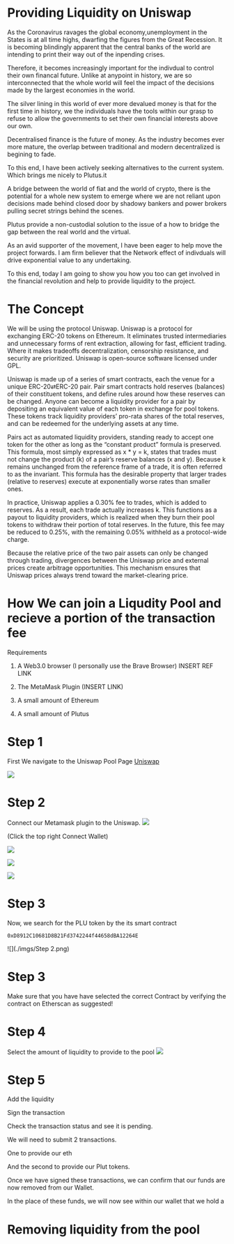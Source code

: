 # Providing Liquidity on Uniswap

As the Coronavirus ravages the global economy,unemployment in the States is at all time highs, dwarfing the figures from the Great Recession. It is becoming blindingly apparent that the central banks of the world are intending to print their way out of the inpending crises.


Therefore, it becomes increasingly important for the indivdual to control their own financal future. Unlike at anypoint in history, we are so interconnected that the whole world will feel the impact of the decisions made by the largest economies in the world.

The silver lining in this world of ever more devalued money is that for the first time in history, we the individuals have the tools within our grasp to refuse to allow the governments to set their own financial interests above our own.

Decentralised finance is the future of money. As the industry becomes ever more mature, the overlap between traditional and modern decentralized is begining to fade.

To this end, I have been actively seeking alternatives to the current system. Which brings me nicely to Plutus.it

A bridge between the world of fiat and the world of crypto, there is the potential for a whole new system to emerge where we are not reliant upon decisions made behind closed door by shadowy bankers and power brokers pulling secret strings behind the scenes.

Plutus provide a non-custodial solution to the issue of a how to bridge the gap between the real world and the virtual. 

As an avid supporter of the movement, I have been eager to help move the project forwards. I am firm believer that the Network effect of indivduals will drive exponential value to any undertaking.

To this end, today I am going to show you how you too can get involved in the financial revolution and help to provide liquidity to the project.

# The Concept

We will be using the protocol Uniswap. Uniswap is a protocol for exchanging ERC-20 tokens on Ethereum. It eliminates trusted intermediaries and unnecessary forms of rent extraction, allowing for fast, efficient trading. Where it makes tradeoffs decentralization, censorship resistance, and security are prioritized. Uniswap is open-source software licensed under GPL.

Uniswap is made up of a series of smart contracts, each the venue for a unique ERC-20⇄ERC-20 pair. Pair smart contracts hold reserves (balances) of their constituent tokens, and define rules around how these reserves can be changed. Anyone can become a liquidity provider for a pair by depositing an equivalent value of each token in exchange for pool tokens. These tokens track liquidity providers’ pro-rata shares of the total reserves, and can be redeemed for the underlying assets at any time.

Pairs act as automated liquidity providers, standing ready to accept one token for the other as long as the “constant product” formula is preserved. This formula, most simply expressed as x * y = k, states that trades must not change the product (k) of a pair’s reserve balances (x and y). Because k remains unchanged from the reference frame of a trade, it is often referred to as the invariant. This formula has the desirable property that larger trades (relative to reserves) execute at exponentially worse rates than smaller ones.

In practice, Uniswap applies a 0.30% fee to trades, which is added to reserves. As a result, each trade actually increases k. This functions as a payout to liquidity providers, which is realized when they burn their pool tokens to withdraw their portion of total reserves. In the future, this fee may be reduced to 0.25%, with the remaining 0.05% withheld as a protocol-wide charge.

Because the relative price of the two pair assets can only be changed through trading, divergences between the Uniswap price and external prices create arbitrage opportunities. This mechanism ensures that Uniswap prices always trend toward the market-clearing price.

# How We can join a Liqudity Pool and recieve a portion of the transaction fee

Requirements

1. A Web3.0 browser (I personally use the Brave Browser) INSERT REF LINK

2. The MetaMask Plugin (INSERT LINK)

3. A small amount of Ethereum

4. A small amount of Plutus

# Step 1
First We navigate to the Uniswap Pool Page 
[Uniswap](https://uniswap.exchange/add-liquidity)

![](./imgs/step1.png) 

# Step 2 
Connect our Metamask plugin to the Uniswap.
![](./imgs/connect_wal.png) 

(Click the top right Connect Wallet)

![](./imgs/connect_2png) 

![](./imgs/conn_3.png) 

![](./imgs/conn_4.png) 

# Step 3
Now, we search for the PLU token by the its smart contract
```
0xD8912C10681D8B21Fd3742244f44658dBA12264E
```
![](./imgs/Step 2.png) 

# Step 3
Make sure that you have have selected the correct Contract by verifying the contract on Etherscan as suggested!

# Step 4
Select the amount of liquidity to provide to the pool
![](./imgs/sel_liquid.png) 

# Step 5
Add the liquidity

Sign the transaction

Check the transaction status and see it is pending.

We will need to submit 2 transactions.

One to provide our eth

And the second to provide our Plut tokens.

Once we have signed these transactions, we can confirm that our funds are now removed from our Wallet.

In the place of these funds, we will now see within our wallet that we hold a 

# Removing liquidity from the pool

